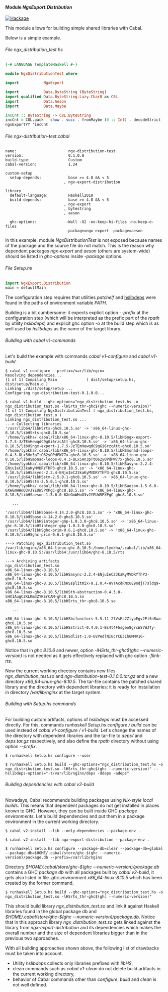 #### Module *NgxExport.Distribution*

[![Hackage](https://img.shields.io/hackage/v/ngx-export-distribution.svg?label=hackage%20%7C%20ngx-export-distribution)](https://hackage.haskell.org/package/ngx-export-distribution)

This module allows for building simple shared libraries with Cabal.

Below is a simple example.

###### File *ngx_distribution_test.hs*

```haskell
{-# LANGUAGE TemplateHaskell #-}

module NgxDistributionTest where

import           NgxExport

import           Data.ByteString (ByteString)
import qualified Data.ByteString.Lazy.Char8 as C8L
import           Data.Aeson
import           Data.Maybe

incCnt :: ByteString -> C8L.ByteString
incCnt = C8L.pack . show . succ . fromMaybe (0 :: Int) . decodeStrict
ngxExportYY 'incCnt
```

###### File *ngx-distribution-test.cabal*

```Cabal
name:                       ngx-distribution-test
version:                    0.1.0.0
build-type:                 Custom
cabal-version:              1.24

custom-setup
  setup-depends:            base >= 4.8 && < 5
                          , ngx-export-distribution

library
  default-language:         Haskell2010
  build-depends:            base >= 4.8 && < 5
                          , ngx-export
                          , bytestring
                          , aeson

  ghc-options:             -Wall -O2 -no-keep-hi-files -no-keep-o-files
                           -package=ngx-export -package=aeson
```

In this example, module *NgxDistributionTest* is not exposed because names
of the package and the source file do not match. This is the reason why
dependent packages *ngx-export* and *aeson* (others are system-wide) should
be listed in *ghc-options* inside *-package* options.

###### File *Setup.hs*

```haskell
import NgxExport.Distribution
main = defaultMain
```

The configuration step requires that utilities *patchelf* and
[hslibdeps](../../utils/README.md) were found in the paths of environment
variable *PATH*.

Building is a bit cumbersome: it expects explicit option *--prefix* at the
configuration step (which will be interpreted as the prefix part of the
*rpath* by utility *hslibdeps*) and explicit ghc option *-o* at the build
step which is as well used by *hslibdeps* as the name of the target library.

###### Building with cabal v1-commands

Let's build the example with commands *cabal v1-configure* and
*cabal v1-build*.

```ShellSession
$ cabal v1-configure --prefix=/var/lib/nginx
Resolving dependencies...
[1 of 1] Compiling Main             ( dist/setup/setup.hs, dist/setup/Main.o )
Linking ./dist/setup/setup ...
Configuring ngx-distribution-test-0.1.0.0...
```

```ShellSession
$ cabal v1-build --ghc-options="ngx_distribution_test.hs -o ngx_distribution_test.so -lHSrts_thr-ghc$(ghc --numeric-version)"
[1 of 1] Compiling NgxDistributionTest ( ngx_distribution_test.hs, ngx_distribution_test.o )
Linking ngx_distribution_test.so ...
---> Collecting libraries
'/usr/lib64/libHSrts-ghc8.10.5.so' -> 'x86_64-linux-ghc-8.10.5/libHSrts-ghc8.10.5.so'
'/home/lyokha/.cabal/lib/x86_64-linux-ghc-8.10.5/libHSngx-export-1.7.5-JzTEmHewqdC9gGi6rzcAtt-ghc8.10.5.so' -> 'x86_64-linux-ghc-8.10.5/libHSngx-export-1.7.5-JzTEmHewqdC9gGi6rzcAtt-ghc8.10.5.so'
'/home/lyokha/.cabal/lib/x86_64-linux-ghc-8.10.5/libHSmonad-loops-0.4.3-8Lx5Hn3pTtO62yOPdPW77x-ghc8.10.5.so' -> 'x86_64-linux-ghc-8.10.5/libHSmonad-loops-0.4.3-8Lx5Hn3pTtO62yOPdPW77x-ghc8.10.5.so'
'/home/lyokha/.cabal/lib/x86_64-linux-ghc-8.10.5/libHSasync-2.2.4-ENjuIeC23kaKyMVDRYThP3-ghc8.10.5.so' -> 'x86_64-linux-ghc-8.10.5/libHSasync-2.2.4-ENjuIeC23kaKyMVDRYThP3-ghc8.10.5.so'
'/usr/lib64/libHSstm-2.5.0.1-ghc8.10.5.so' -> 'x86_64-linux-ghc-8.10.5/libHSstm-2.5.0.1-ghc8.10.5.so'
'/home/lyokha/.cabal/lib/x86_64-linux-ghc-8.10.5/libHSaeson-1.5.6.0-6XeGmWHoO3vJYEUW5PXPgC-ghc8.10.5.so' -> 'x86_64-linux-ghc-8.10.5/libHSaeson-1.5.6.0-6XeGmWHoO3vJYEUW5PXPgC-ghc8.10.5.so'

   ...

'/usr/lib64/libHSbase-4.14.2.0-ghc8.10.5.so' -> 'x86_64-linux-ghc-8.10.5/libHSbase-4.14.2.0-ghc8.10.5.so'
'/usr/lib64/libHSinteger-gmp-1.0.3.0-ghc8.10.5.so' -> 'x86_64-linux-ghc-8.10.5/libHSinteger-gmp-1.0.3.0-ghc8.10.5.so'
'/usr/lib64/libHSghc-prim-0.6.1-ghc8.10.5.so' -> 'x86_64-linux-ghc-8.10.5/libHSghc-prim-0.6.1-ghc8.10.5.so'

---> Patching ngx_distribution_test.so
/var/lib/nginx/x86_64-linux-ghc-8.10.5:/home/lyokha/.cabal/lib/x86_64-linux-ghc-8.10.5:/usr/lib64:/usr/lib64/ghc-8.10.5/rts

---> Archiving artifacts
ngx_distribution_test.so
x86_64-linux-ghc-8.10.5/
x86_64-linux-ghc-8.10.5/libHSasync-2.2.4-ENjuIeC23kaKyMVDRYThP3-ghc8.10.5.so
x86_64-linux-ghc-8.10.5/libHSsplitmix-0.1.0.4-HVTAcdRNxuE9ndjT7sldq9-ghc8.10.5.so
x86_64-linux-ghc-8.10.5/libHSth-abstraction-0.4.3.0-5HX1AugCZKLKm3ZYKErCAM-ghc8.10.5.so
x86_64-linux-ghc-8.10.5/libHSrts_thr-ghc8.10.5.so

   ...

x86_64-linux-ghc-8.10.5/libHSbifunctors-5.5.11-2fVsEc2ZlypEgv2Pi5nRwa-ghc8.10.5.so
x86_64-linux-ghc-8.10.5/libHSstrict-0.4.0.1-Bs4t4Fhsgeo8grcWS7WJTy-ghc8.10.5.so
x86_64-linux-ghc-8.10.5/libHSdlist-1.0-GVPedlNIGcrCE31hGMMV1G-ghc8.10.5.so
```

Notice that in *ghc 8.10.6* and newer, option
*-lHSrts_thr-ghc&dollar;(ghc --numeric-version)* is not needed as it gets
effectively replaced with ghc option *-flink-rts*.

Now the current working directory contains new files
*ngx_distribution_test.so* and *ngx-distribution-test-0.1.0.0.tar.gz* and a
new directory *x86_64-linux-ghc-8.10.5*. The tar-file contains the patched
shared library and the directory with dependent libraries: it is ready for
installation in directory */var/lib/nginx* at the target system.

###### Building with Setup.hs commands

For building custom artifacts, options of *hslibdeps* must be accessed
directly. For this, commands *runhaskell Setup.hs configure / build* can be
used instead of *cabal v1-configure / v1-build*. Let's change the names of
the directory with dependent libraries and the tar-file to *deps/* and
*deps.tar.gz* respectively, and also define the *rpath* directory without
using option *--prefix*.

```ShellSession
$ runhaskell Setup.hs configure --user
```

```ShellSession
$ runhaskell Setup.hs build --ghc-options="ngx_distribution_test.hs -o ngx_distribution_test.so -lHSrts_thr-ghc$(ghc --numeric-version)" --hslibdeps-options="-t/var/lib/nginx/deps -ddeps -adeps"
```

###### Building dependencies with cabal v2-build

Nowadays, Cabal recommends building packages using *Nix-style local builds*.
This means that dependent packages do not get installed in places known to
GHC. However, they can be built inside GHC *package environments*. Let's
build dependencies and put them in a package environment in the current
working directory.

```ShellSession
$ cabal v2-install --lib --only-dependencies --package-env .
```

```ShellSession
$ cabal v2-install --lib ngx-export-distribution --package-env .
```

```ShellSession
$ runhaskell Setup.hs configure --package-db=clear --package-db=global --package-db=$HOME/.cabal/store/ghc-$(ghc --numeric-version)/package.db --prefix=/var/lib/nginx
```

Directory
*&dollar;HOME/.cabal/store/ghc-&dollar;(ghc --numeric-version)/package.db*
contains a GHC *package db* with all packages built by *cabal v2-build*, it
gets also listed in file *.ghc.environment.x86_64-linux-8.10.5* which has
been created by the former command.

```ShellSession
$ runhaskell Setup.hs build --ghc-options="ngx_distribution_test.hs -o ngx_distribution_test.so -lHSrts_thr-ghc$(ghc --numeric-version)"
```

This should build library *ngx_distribution_test.so* and link it against
Haskell libraries found in the global package db and
*&dollar;HOME/.cabal/store/ghc-&dollar;(ghc --numeric-version)/package.db*.
Notice that in this approach library *ngx_distribution_test.so* gets linked
against the library from *ngx-export-distribution* and its dependencies which
makes the overall number and the size of dependent libraries bigger than in the
previous two approaches.

With all building approaches shown above, the following list of drawbacks
must be taken into account.

- Utility *hslibdeps* collects only libraries prefixed with *libHS*,
- clean commands such as *cabal v1-clean* do not delete build artifacts in
  the current working directory,
- behavior of Cabal commands other than *configure*, *build* and *clean* is
  not well defined.

